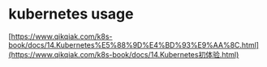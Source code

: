 # kubernetes usage

[https://www.qikqiak.com/k8s-book/docs/14.Kubernetes%E5%88%9D%E4%BD%93%E9%AA%8C.html](https://www.qikqiak.com/k8s-book/docs/14.Kubernetes初体验.html)

